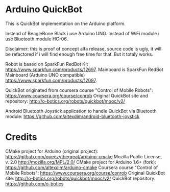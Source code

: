 Arduino QuickBot 
==================================

This is QuickBot implementation on the Arduino platform.

Instead of BeagleBone Black i use Arduino UNO.
Instead of WiFi module i use Bluetooth module HC-06.

Disclaimer: this is proof of concept alfa release, 
source code is ugly, it will be refactored if i will 
find enough free time for that. But it totaly works.

Robot is based on SparkFun RedBot Kit
    https://www.sparkfun.com/products/12697.
Mainboard is SparkFun RedBot Mainboard (Arduino UNO compatible)
    https://www.sparkfun.com/products/12097.

QuickBot originated from coursera course "Control of Mobile Robots": 
    https://www.coursera.org/course/conrob
Original QuickBot site and repository:
    http://o-botics.org/robots/quickbot/mooc/v2/

Android Bluetooth Joystick application to handle QuickBot via Bluetooth module:
    https://github.com/altexdim/android-bluetooth-joystick

Credits
==================================
CMake project for Arduino (original project):
    https://github.com/queezythegreat/arduino-cmake
    Mozilla Public License, v. 2.0 http://mozilla.org/MPL/2.0/
CMake project for Arduino 1.6+ (fork):
    https://github.com/altexdim/arduino-cmake
Coursera course "Control of Mobile Robots": 
    https://www.coursera.org/course/conrob
Original QuickBot site:
    http://o-botics.org/robots/quickbot/mooc/v2/
QuickBot repository:
    https://github.com/o-botics
